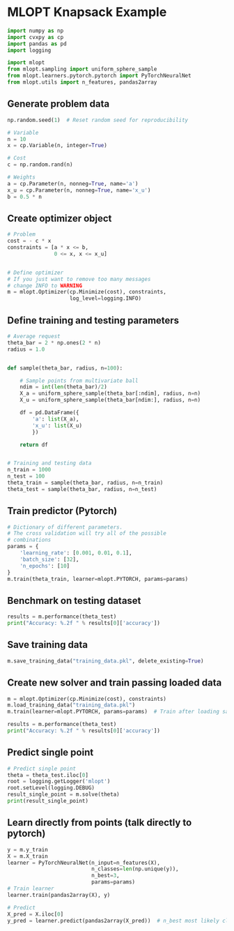 # MLOPT Knapsack Example


```python
import numpy as np
import cvxpy as cp
import pandas as pd
import logging

import mlopt
from mlopt.sampling import uniform_sphere_sample
from mlopt.learners.pytorch.pytorch import PyTorchNeuralNet
from mlopt.utils import n_features, pandas2array
```

## Generate problem data


```python
np.random.seed(1)  # Reset random seed for reproducibility

# Variable
n = 10
x = cp.Variable(n, integer=True)

# Cost
c = np.random.rand(n)

# Weights
a = cp.Parameter(n, nonneg=True, name='a')
x_u = cp.Parameter(n, nonneg=True, name='x_u')
b = 0.5 * n
```

## Create optimizer object


```python
# Problem
cost = - c * x
constraints = [a * x <= b,
               0 <= x, x <= x_u]


# Define optimizer
# If you just want to remove too many messages
# change INFO to WARNING
m = mlopt.Optimizer(cp.Minimize(cost), constraints,
                    log_level=logging.INFO)
```

## Define training and testing parameters


```python
# Average request
theta_bar = 2 * np.ones(2 * n)
radius = 1.0


def sample(theta_bar, radius, n=100):

    # Sample points from multivariate ball
    ndim = int(len(theta_bar)/2)
    X_a = uniform_sphere_sample(theta_bar[:ndim], radius, n=n)
    X_u = uniform_sphere_sample(theta_bar[ndim:], radius, n=n)

    df = pd.DataFrame({
        'a': list(X_a),
        'x_u': list(X_u)
        })

    return df


# Training and testing data
n_train = 1000
n_test = 100
theta_train = sample(theta_bar, radius, n=n_train)
theta_test = sample(theta_bar, radius, n=n_test)
```

## Train predictor (Pytorch)


```python
# Dictionary of different parameters.
# The cross validation will try all of the possible
# combinations
params = {
    'learning_rate': [0.001, 0.01, 0.1],
    'batch_size': [32],
    'n_epochs': [10]
}
m.train(theta_train, learner=mlopt.PYTORCH, params=params)
```

## Benchmark on testing dataset


```python
results = m.performance(theta_test)
print("Accuracy: %.2f " % results[0]['accuracy'])
```

## Save training data


```python
m.save_training_data("training_data.pkl", delete_existing=True)
```

## Create new solver and train passing loaded data


```python
m = mlopt.Optimizer(cp.Minimize(cost), constraints)
m.load_training_data("training_data.pkl")
m.train(learner=mlopt.PYTORCH, params=params)  # Train after loading samples

results = m.performance(theta_test)
print("Accuracy: %.2f " % results[0]['accuracy'])
```

## Predict single point


```python
# Predict single point
theta = theta_test.iloc[0]
root = logging.getLogger('mlopt')
root.setLevel(logging.DEBUG)
result_single_point = m.solve(theta)
print(result_single_point)
```

## Learn directly from points (talk directly to pytorch)


```python
y = m.y_train
X = m.X_train
learner = PyTorchNeuralNet(n_input=n_features(X),
                           n_classes=len(np.unique(y)),
                           n_best=3,
                           params=params)
# Train learner
learner.train(pandas2array(X), y)

# Predict
X_pred = X.iloc[0]
y_pred = learner.predict(pandas2array(X_pred))  # n_best most likely classes
```


```python

```
